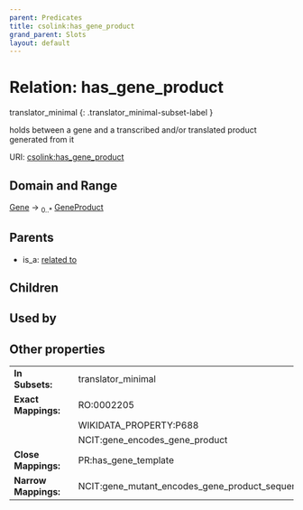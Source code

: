 ```yaml
---
parent: Predicates
title: csolink:has_gene_product
grand_parent: Slots
layout: default
---
```


# Relation: has_gene_product

translator_minimal
{: .translator_minimal-subset-label }


holds between a gene and a transcribed and/or translated product generated from it

URI: [csolink:has_gene_product](https://w3id.org/csolink/vocab/has_gene_product)

## Domain and Range

[Gene](Gene.md) ->  <sub>0..*</sub> [GeneProduct](GeneProduct.md)

## Parents

 *  is_a: [related to](related_to.md)

## Children


## Used by


## Other properties

|  |  |  |
| --- | --- | --- |
| **In Subsets:** | | translator_minimal |
| **Exact Mappings:** | | RO:0002205 |
|  | | WIKIDATA_PROPERTY:P688 |
|  | | NCIT:gene_encodes_gene_product |
| **Close Mappings:** | | PR:has_gene_template |
| **Narrow Mappings:** | | NCIT:gene_mutant_encodes_gene_product_sequence_variation |

